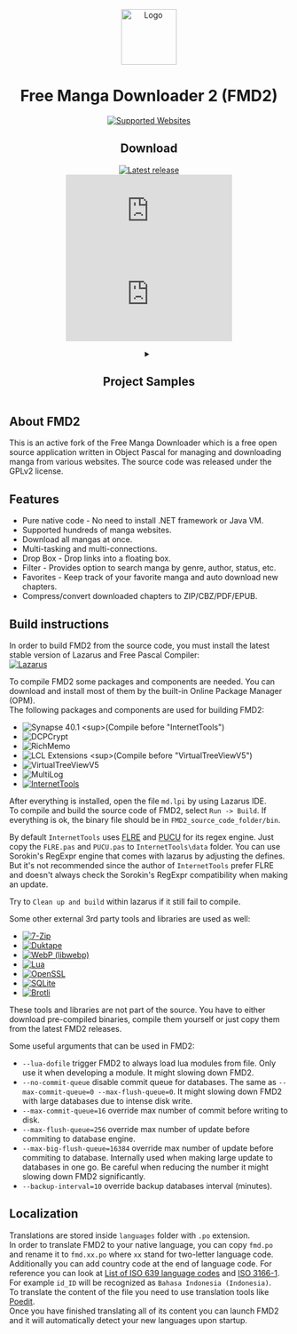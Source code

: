 <div align="center">
<img src="mangadownloader/md.ico" alt="Logo" style="width: 100px" />
<h1>Free Manga Downloader 2 (FMD2)</h1>

[![Supported Websites](https://img.shields.io/badge/Supported%20Websites-Blue?style=for-the-badge&color=purple)](https://github.com/dazedcat19/FMD2/blob/master/docs/SUPPORTED_WEBSITES.md) 

## Download

[![Latest release](https://img.shields.io/github/release/dazedcat19/FMD2?style=for-the-badge)](https://github.com/dazedcat19/FMD2/releases/latest)  
[![Download latest release (Win32)](https://img.shields.io/github/downloads/dazedcat19/FMD2/latest/fmd_2.0.34.1_i386-win32.7z?style=for-the-badge&label=Win32)](https://github.com/dazedcat19/FMD2/releases/download/2.0.34.1/fmd_2.0.34.1_i386-win32.7z)
[![Download latest release (Win64)](https://img.shields.io/github/downloads/dazedcat19/FMD2/latest/fmd_2.0.34.1_x86_64-win64.7z?style=for-the-badge&label=Win64)](https://github.com/dazedcat19/FMD2/releases/download/2.0.34.1/fmd_2.0.34.1_x86_64-win64.7z)
</div>

<div align="center">
<details>
  <summary>
    <h2>Project Samples</h2>
  </summary>

![image](https://github.com/user-attachments/assets/21154bac-45af-421e-aa91-d702c694cde1)
![image](https://github.com/user-attachments/assets/48c2021b-b92a-4150-90b6-6dac7c305020)
![image](https://github.com/user-attachments/assets/001af028-5d25-48fe-a88c-5b03ab62982f)

</details>
</div>

## About FMD2

This is an active fork of the Free Manga Downloader which is a free open source application written in Object Pascal for managing and downloading manga from various websites. The source code was released under the GPLv2 license.

## Features

- Pure native code - No need to install .NET framework or Java VM.
- Supported hundreds of manga websites.
- Download all mangas at once.
- Multi-tasking and multi-connections.
- Drop Box - Drop links into a floating box.
- Filter - Provides option to search manga by genre, author, status, etc.
- Favorites - Keep track of your favorite manga and auto download new chapters.
- Compress/convert downloaded chapters to ZIP/CBZ/PDF/EPUB.

## Build instructions

In order to build FMD2 from the source code, you must install the latest stable version of Lazarus and Free Pascal Compiler:  
[![Lazarus](https://img.shields.io/badge/Lazarus%20IDE-Blue?style=for-the-badge&color=blue)](https://sourceforge.net/projects/lazarus/files/Lazarus%20Windows%2064%20bits/)  

To compile FMD2 some packages and components are needed. You can download and install most of them by the built-in Online Package Manager (OPM).  
The following packages and components are used for building FMD2:  
- ![Synapse 40.1](https://img.shields.io/badge/Synapse%2040.1-OPM%20(40.1.0.0)-Blue?style=plastic&color=blue) <sup>(Compile before "InternetTools")</sup>  
- ![DCPCrypt](https://img.shields.io/badge/DCPCrypt-OPM%20(2.0.4.2)-Blue?style=plastic&color=blue)  
- ![RichMemo](https://img.shields.io/badge/RichMemo-OPM%20(1.0.0.0)-Blue?style=plastic&color=blue)  
- ![LCL Extensions](https://img.shields.io/badge/LCL%20Extensions-OPM%20(0.6.1.0)-Blue?style=plastic&color=blue) <sup>(Compile before "VirtualTreeViewV5")</sup>  
- ![VirtualTreeViewV5](https://img.shields.io/badge/VirtualTreeViewV5-OPM%20(5.5.3.1)-Blue?style=plastic&color=blue)  
- ![MultiLog](https://img.shields.io/badge/MultiLog-OPM%20(0.7.0.0)-Blue?style=plastic&color=blue)  
- [![InternetTools](https://img.shields.io/badge/InternetTools-GitHub-Blue?style=plastic&color=blue)](https://github.com/benibela/internettools)
  
After everything is installed, open the file `md.lpi` by using Lazarus IDE.  
To compile and build the source code of FMD2, select `Run -> Build`. If everything is ok, the binary file should be in `FMD2_source_code_folder/bin`.  

By default `InternetTools` uses [FLRE](https://github.com/BeRo1985/flre) and [PUCU](https://github.com/BeRo1985/PUCU) for its regex engine. Just copy the `FLRE.pas` and `PUCU.pas` to `InternetTools\data` folder. You can use Sorokin's RegExpr engine that comes with lazarus by adjusting the defines. But it's not recommended since the author of `InternetTools` prefer FLRE and doesn't always check the Sorokin's RegExpr compatibility when making an update.

Try to `Clean up and build` within lazarus if it still fail to compile.

Some other external 3rd party tools and libraries are used as well:  
- [![7-Zip](https://img.shields.io/badge/7--Zip%20(Standalone)-19.00-Blue?style=plastic&color=blue)](https://www.7-zip.org)  
- [![Duktape](https://img.shields.io/badge/Duktape-2.5.0-Blue?style=plastic&color=blue)](https://github.com/grijjy/DelphiDuktape)  
- [![WebP (libwebp)](https://img.shields.io/badge/WebP%20(libwebp)-1.1.0-Blue?style=plastic&color=blue)](https://github.com/webmproject/libwebp/)  
- [![Lua](https://img.shields.io/badge/Lua-5.4.2-Blue?style=plastic&color=blue)](http://www.lua.org/download)  
- [![OpenSSL](https://img.shields.io/badge/OpenSSL-1.1.1g-Blue?style=plastic&color=blue)](https://www.openssl.org/)  
- [![SQLite](https://img.shields.io/badge/SQLite-3.46.0-Blue?style=plastic&color=blue)](https://www.sqlite.org/)  
- [![Brotli](https://img.shields.io/badge/Brotli-1.0.8-Blue?style=plastic&color=blue)](https://www.brotli.org/)  
  
These tools and libraries are not part of the source. You have to either download pre-compiled binaries, compile them yourself or just copy them from the latest FMD2 releases.

Some useful arguments that can be used in FMD2:
- `--lua-dofile` trigger FMD2 to always load lua modules from file. Only use it when developing a module. It might slowing down FMD2.
- `--no-commit-queue` disable commit queue for databases. The same as `--max-commit-queue=0 --max-flush-queue=0`. It might slowing down FMD2 with large databases due to intense disk write.
- `--max-commit-queue=16` override max number of commit before writing to disk.
- `--max-flush-queue=256` override max number of update before commiting to database engine.
- `--max-big-flush-queue=16384` override max number of update before commiting to database. Internally used when making large update to databases in one go. Be careful when reducing the number it might slowing down FMD2 significantly.
- `--backup-interval=10` override backup databases interval (minutes).
  
## Localization

Translations are stored inside `languages` folder with `.po` extension.  
In order to translate FMD2 to your native language, you can copy `fmd.po` and rename it to `fmd.xx.po` where `xx` stand for two-letter language code.  
Additionally you can add country code at the end of language code. For reference you can look at [List of ISO 639 language codes](https://en.wikipedia.org/wiki/List_of_ISO_639_language_codes) and [ISO 3166-1](https://en.wikipedia.org/wiki/ISO_3166-1). For example `id_ID` will be recognized as `Bahasa Indonesia (Indonesia)`.  
To translate the content of the file you need to use translation tools like [Poedit](https://poedit.net).  
Once you have finished translating all of its content you can launch FMD2 and it will automatically detect your new languages upon startup.
